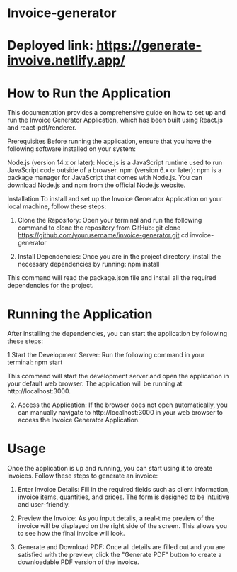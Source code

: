# Invoice-generator

# Deployed link: https://generate-invoive.netlify.app/

# How to Run the Application
This documentation provides a comprehensive guide on how to set up and run the Invoice Generator Application, which has been built using React.js and react-pdf/renderer.

Prerequisites
Before running the application, ensure that you have the following software installed on your system:

Node.js (version 14.x or later): Node.js is a JavaScript runtime used to run JavaScript code outside of a browser.
npm (version 6.x or later): npm is a package manager for JavaScript that comes with Node.js.
You can download Node.js and npm from the official Node.js website.

Installation
To install and set up the Invoice Generator Application on your local machine, follow these steps:

1. Clone the Repository:
Open your terminal and run the following command to clone the repository from GitHub:
 git clone https://github.com/yourusername/invoice-generator.git
 cd invoice-generator

2. Install Dependencies:
Once you are in the project directory, install the necessary dependencies by running:
npm install

This command will read the package.json file and install all the required dependencies for the project.

# Running the Application
After installing the dependencies, you can start the application by following these steps:

1.Start the Development Server:
Run the following command in your terminal: npm start

This command will start the development server and open the application in your default web browser. The application will be running at http://localhost:3000.

2. Access the Application:
If the browser does not open automatically, you can manually navigate to http://localhost:3000 in your web browser to access the Invoice Generator Application.

# Usage
Once the application is up and running, you can start using it to create invoices. Follow these steps to generate an invoice:

1. Enter Invoice Details:
Fill in the required fields such as client information, invoice items, quantities, and prices. The form is designed to be intuitive and user-friendly.

2. Preview the Invoice:
As you input details, a real-time preview of the invoice will be displayed on the right side of the screen. This allows you to see how the final invoice will look.

3. Generate and Download PDF:
Once all details are filled out and you are satisfied with the preview, click the "Generate PDF" button to create a downloadable PDF version of the invoice.


